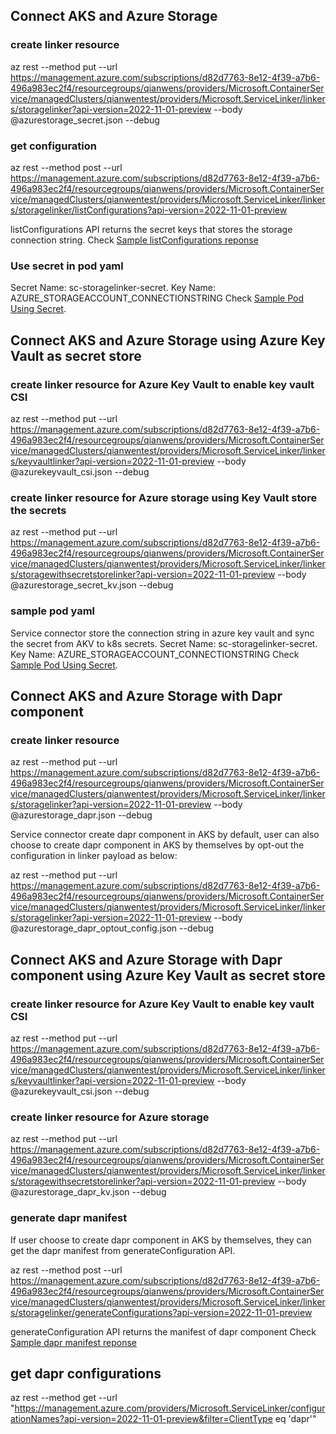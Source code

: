 ## Connect AKS and Azure Storage
### create linker resource 
az rest --method put --url https://management.azure.com/subscriptions/d82d7763-8e12-4f39-a7b6-496a983ec2f4/resourcegroups/qianwens/providers/Microsoft.ContainerService/managedClusters/qianwentest/providers/Microsoft.ServiceLinker/linkers/storagelinker?api-version=2022-11-01-preview --body @azurestorage_secret.json --debug

### get configuration 
az rest --method post --url https://management.azure.com/subscriptions/d82d7763-8e12-4f39-a7b6-496a983ec2f4/resourcegroups/qianwens/providers/Microsoft.ContainerService/managedClusters/qianwentest/providers/Microsoft.ServiceLinker/linkers/storagelinker/listConfigurations?api-version=2022-11-01-preview

listConfigurations API returns the secret keys that stores the storage connection string.
Check [Sample listConfigurations reponse](secret_response.json)

### Use secret in pod yaml
Secret Name: sc-storagelinker-secret.
Key Name: AZURE_STORAGEACCOUNT_CONNECTIONSTRING
Check [Sample Pod Using Secret](pod_secret.yaml). 

## Connect AKS and Azure Storage using Azure Key Vault as secret store
### create linker resource for Azure Key Vault to enable key vault CSI
az rest --method put --url https://management.azure.com/subscriptions/d82d7763-8e12-4f39-a7b6-496a983ec2f4/resourcegroups/qianwens/providers/Microsoft.ContainerService/managedClusters/qianwentest/providers/Microsoft.ServiceLinker/linkers/keyvaultlinker?api-version=2022-11-01-preview --body @azurekeyvault_csi.json --debug


### create linker resource for Azure storage using Key Vault store the secrets
az rest --method put --url https://management.azure.com/subscriptions/d82d7763-8e12-4f39-a7b6-496a983ec2f4/resourcegroups/qianwens/providers/Microsoft.ContainerService/managedClusters/qianwentest/providers/Microsoft.ServiceLinker/linkers/storagewithsecretstorelinker?api-version=2022-11-01-preview --body @azurestorage_secret_kv.json --debug

### sample pod yaml
Service connector store the connection string in azure key vault and sync the secret from AKV to k8s secrets.
Secret Name: sc-storagelinker-secret.
Key Name: AZURE_STORAGEACCOUNT_CONNECTIONSTRING
Check [Sample Pod Using Secret](pod_secret.yaml). 

## Connect AKS and Azure Storage with Dapr component
### create linker resource 
az rest --method put --url https://management.azure.com/subscriptions/d82d7763-8e12-4f39-a7b6-496a983ec2f4/resourcegroups/qianwens/providers/Microsoft.ContainerService/managedClusters/qianwentest/providers/Microsoft.ServiceLinker/linkers/storagelinker?api-version=2022-11-01-preview --body @azurestorage_dapr.json --debug

Service connector create dapr component in AKS by default, user can also choose to create dapr component in AKS by themselves by opt-out the configuration in linker payload as below:

az rest --method put --url https://management.azure.com/subscriptions/d82d7763-8e12-4f39-a7b6-496a983ec2f4/resourcegroups/qianwens/providers/Microsoft.ContainerService/managedClusters/qianwentest/providers/Microsoft.ServiceLinker/linkers/storagelinker?api-version=2022-11-01-preview --body @azurestorage_dapr_optout_config.json --debug


## Connect AKS and Azure Storage with Dapr component using Azure Key Vault as secret store
### create linker resource for Azure Key Vault to enable key vault CSI
az rest --method put --url https://management.azure.com/subscriptions/d82d7763-8e12-4f39-a7b6-496a983ec2f4/resourcegroups/qianwens/providers/Microsoft.ContainerService/managedClusters/qianwentest/providers/Microsoft.ServiceLinker/linkers/keyvaultlinker?api-version=2022-11-01-preview --body @azurekeyvault_csi.json --debug

### create linker resource for Azure storage
az rest --method put --url https://management.azure.com/subscriptions/d82d7763-8e12-4f39-a7b6-496a983ec2f4/resourcegroups/qianwens/providers/Microsoft.ContainerService/managedClusters/qianwentest/providers/Microsoft.ServiceLinker/linkers/storagewithsecretstorelinker?api-version=2022-11-01-preview --body @azurestorage_dapr_kv.json --debug

### generate dapr manifest 
If user choose to create dapr component in AKS by themselves, they can get the dapr manifest from generateConfiguration API.

az rest --method post --url https://management.azure.com/subscriptions/d82d7763-8e12-4f39-a7b6-496a983ec2f4/resourcegroups/qianwens/providers/Microsoft.ContainerService/managedClusters/qianwentest/providers/Microsoft.ServiceLinker/linkers/storagelinker/generateConfigurations?api-version=2022-11-01-preview

generateConfiguration API returns the manifest of dapr component
Check [Sample dapr manifest reponse](dapr_response.json)

## get dapr configurations
az rest --method get --url "https://management.azure.com/providers/Microsoft.ServiceLinker/configurationNames?api-version=2022-11-01-preview&filter=ClientType eq 'dapr'"

